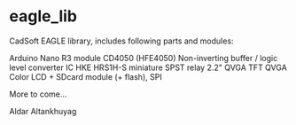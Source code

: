 # eagle_lib
CadSoft EAGLE library, includes following parts and modules:

Arduino Nano R3 module
CD4050 (HFE4050) Non-inverting buffer / logic level converter IC
HKE HRS1H-S miniature SPST relay
2.2" QVGA TFT QVGA Color LCD + SDcard module (+ flash), SPI

More to come...

Aldar Altankhuyag
